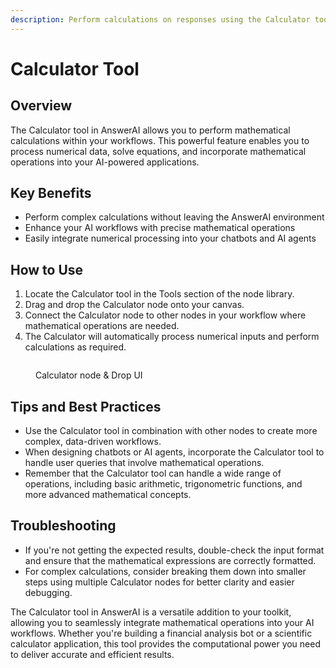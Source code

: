 ```yaml
---
description: Perform calculations on responses using the Calculator tool
---
```


# Calculator Tool

## Overview

The Calculator tool in AnswerAI allows you to perform mathematical calculations within your workflows. This powerful feature enables you to process numerical data, solve equations, and incorporate mathematical operations into your AI-powered applications.

## Key Benefits

-   Perform complex calculations without leaving the AnswerAI environment
-   Enhance your AI workflows with precise mathematical operations
-   Easily integrate numerical processing into your chatbots and AI agents

## How to Use

1. Locate the Calculator tool in the Tools section of the node library.
2. Drag and drop the Calculator node onto your canvas.
3. Connect the Calculator node to other nodes in your workflow where mathematical operations are needed.
4. The Calculator will automatically process numerical inputs and perform calculations as required.

<!-- TODO: Add a screenshot of the Calculator node on the canvas, connected to other nodes -->
<figure><img src="/.gitbook/assets/screenshots/calculator node.png" alt="" /><figcaption><p>Calculator node  &#x26; Drop UI</p></figcaption></figure>

## Tips and Best Practices

-   Use the Calculator tool in combination with other nodes to create more complex, data-driven workflows.
-   When designing chatbots or AI agents, incorporate the Calculator tool to handle user queries that involve mathematical operations.
-   Remember that the Calculator tool can handle a wide range of operations, including basic arithmetic, trigonometric functions, and more advanced mathematical concepts.

## Troubleshooting

-   If you're not getting the expected results, double-check the input format and ensure that the mathematical expressions are correctly formatted.
-   For complex calculations, consider breaking them down into smaller steps using multiple Calculator nodes for better clarity and easier debugging.

The Calculator tool in AnswerAI is a versatile addition to your toolkit, allowing you to seamlessly integrate mathematical operations into your AI workflows. Whether you're building a financial analysis bot or a scientific calculator application, this tool provides the computational power you need to deliver accurate and efficient results.
